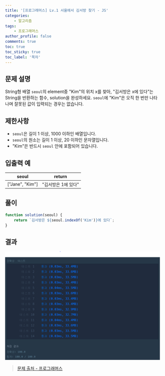 ```yaml
---
title: '[프로그래머스] Lv.1 서울에서 김서방 찾기 - JS'
categories:
    - 알고리즘
tags:
    - 프로그래머스
author_profile: false
comments: true
toc: true
toc_sticky: true
toc_label: '목차'
---
```


## 문제 설명

String형 배열 `seoul`의 element중 "Kim"의 위치 x를 찾아, "김서방은 x에 있다"는 String을 반환하는 함수, solution을 완성하세요. `seoul`에 "Kim"은 오직 한 번만 나타나며 잘못된 값이 입력되는 경우는 없습니다.

## 제한사항

-   `seoul`은 길이 1 이상, 1000 이하인 배열입니다.
-   `seoul`의 원소는 길이 1 이상, 20 이하인 문자열입니다.
-   "Kim"은 반드시 `seoul` 안에 포함되어 있습니다.

## 입출력 예

| seoul           | return              |
| --------------- | ------------------- |
| ["Jane", "Kim"] | "김서방은 1에 있다" |

## 풀이

```javascript
function solution(seoul) {
    return `김서방은 ${seoul.indexOf('Kim')}에 있다`;
}
```

## 결과

![result](/assets/images/2023/08/21/algorithm-15-result.png)

> [문제 출처 - 프로그래머스](https://school.programmers.co.kr/learn/courses/30/lessons/12919)

